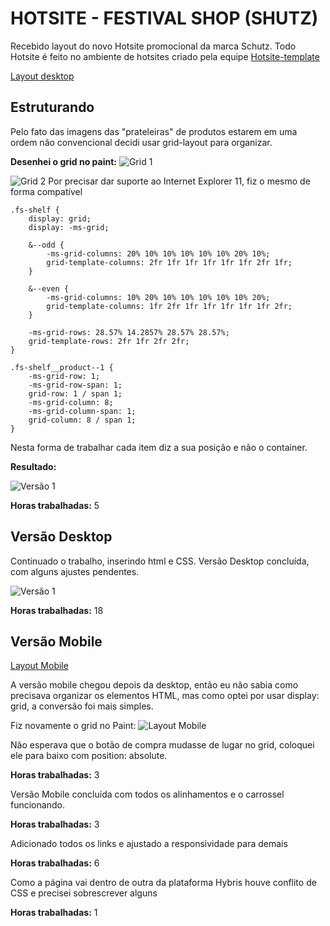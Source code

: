 # HOTSITE - FESTIVAL SHOP (SHUTZ)

Recebido layout do novo Hotsite promocional da marca Schutz.
Todo Hotsite é feito no ambiente de hotsites criado pela equipe [Hotsite-template](https://github.com/jomarcardoso/estagio-supervisionado/blob/master/extras/hotsites-template.md)

[Layout desktop](arquivos/hotsite-fs-desktop.jpg)

## Estruturando

Pelo fato das imagens das "prateleiras" de produtos estarem em uma ordem não convencional decidi usar grid-layout para organizar.

**Desenhei o grid no paint:**
![Grid 1](arquivos/grid-paint-1.jpg)


![Grid 2](arquivos/grid-paint-2.jpg)
Por precisar dar suporte ao Internet Explorer 11, fiz o mesmo de forma compatível

```
.fs-shelf {
    display: grid;
    display: -ms-grid;

    &--odd {
        -ms-grid-columns: 20% 10% 10% 10% 10% 10% 20% 10%;
        grid-template-columns: 2fr 1fr 1fr 1fr 1fr 1fr 2fr 1fr;
    }

    &--even {
        -ms-grid-columns: 10% 20% 10% 10% 10% 10% 10% 20%;
        grid-template-columns: 1fr 2fr 1fr 1fr 1fr 1fr 1fr 2fr;
    }

    -ms-grid-rows: 28.57% 14.2857% 28.57% 28.57%;
    grid-template-rows: 2fr 1fr 2fr 2fr;
}

.fs-shelf__product--1 {
    -ms-grid-row: 1;
    -ms-grid-row-span: 1;
    grid-row: 1 / span 1;
    -ms-grid-column: 8;
    -ms-grid-column-span: 1;
    grid-column: 8 / span 1;
}
```

Nesta forma de trabalhar cada item diz a sua posição e não o container.

**Resultado:**

![Versão 1](arquivos/versao-1.jpg)

**Horas trabalhadas:** 5

## Versão Desktop
Continuado o trabalho, inserindo html e CSS.
Versão Desktop concluída, com alguns ajustes pendentes.


![Versão 1](arquivos/versao-2.jpg)

**Horas trabalhadas:** 18

## Versão Mobile


[Layout Mobile](arquivos/hotsite-fs-mobile.jpg)

A versão mobile chegou depois da desktop, então eu não sabia como precisava organizar os elementos HTML, mas como optei por usar display: grid, a conversão foi mais simples.

Fiz novamente o grid no Paint:
![Layout Mobile](arquivos/grid-paint-3.jpg)

Não esperava que o botão de compra mudasse de lugar no grid, coloquei ele para baixo com position: absolute.

**Horas trabalhadas:** 3

Versão Mobile concluída com todos os alinhamentos e o carrossel funcionando.

**Horas trabalhadas:** 3

Adicionado todos os links e ajustado a responsividade para demais

**Horas trabalhadas:** 6

Como a página vai dentro de outra da plataforma Hybris houve conflito de CSS e precisei sobrescrever alguns

**Horas trabalhadas:** 1